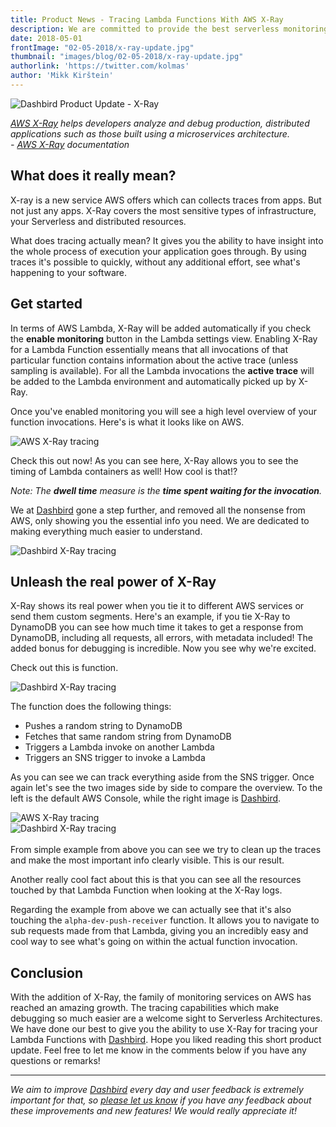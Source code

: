 ```yaml
---
title: Product News - Tracing Lambda Functions With AWS X-Ray
description: We are committed to provide the best serverless monitoring and debugging experience out there. Here's what we have been working on lately.
date: 2018-05-01
frontImage: "02-05-2018/x-ray-update.jpg"
thumbnail: "images/blog/02-05-2018/x-ray-update.jpg"
authorlink: 'https://twitter.com/kolmas'
author: 'Mikk Kirštein'
---
```


![Dashbird Product Update - X-Ray](/images/blog/02-05-2018/x-ray-update.jpg)

<i class="quote pull-left"><a href="https://aws.amazon.com/xray/">AWS X-Ray</a> helps developers analyze and debug production, distributed applications such as those built using a microservices architecture. <br> <span class="pull-right">- <a href="https://aws.amazon.com/xray/">AWS X-Ray</a> documentation<span></i>

## What does it really mean?

X-ray is a new service AWS offers which can collects traces from apps. But not just any apps. X-Ray covers the most sensitive types of infrastructure, your Serverless and distributed resources.

What does tracing actually mean? It gives you the ability to have insight into the whole process of execution your application goes through. By using traces it's possible to quickly, without any additional effort, see what's happening to your software.


## Get started
In terms of AWS Lambda, X-Ray will be added automatically if you check the **enable monitoring** button in the Lambda settings view. Enabling X-Ray for a Lambda Function essentially means that all invocations of that particular function contains information about the active trace (unless sampling is available). For all the Lambda invocations the **active trace** will be added to the Lambda environment and automatically picked up by X-Ray.

Once you've enabled monitoring you will see a high level overview of your function invocations. Here's is what it looks like on AWS.

![AWS X-Ray tracing](/images/blog/02-05-2018/trace-1.png)

Check this out now! As you can see here, X-Ray allows you to see the timing of Lambda containers as well! How cool is that!? 

_Note: The **dwell time** measure is the **time spent waiting for the invocation**._

We at [Dashbird](htttps://dashbird.io/) gone a step further, and removed all the nonsense from AWS, only showing you the essential info you need. We are dedicated to making everything much easier to understand.

![Dashbird X-Ray tracing](/images/blog/02-05-2018/trace-2-dashbirdapp.png)

## Unleash the real power of X-Ray

X-Ray shows its real power when you tie it to different AWS services or send them custom segments. Here's an example, if you tie X-Ray to DynamoDB you can see how much time it takes to get a response from DynamoDB, including all requests, all errors, with metadata included! The added bonus for debugging is incredible. Now you see why we're excited.

Check out this is function. 

![Dashbird X-Ray tracing](/images/blog/02-05-2018/trace-3-dashbirdapp.png)


The function does the following things:

- Pushes a random string to DynamoDB
- Fetches that same random string from DynamoDB
- Triggers a Lambda invoke on another Lambda
- Triggers an SNS trigger to invoke a Lambda

As you can see we can track everything aside from the SNS trigger. Once again let's see the two images side by side to compare the overview. To the left is the default AWS Console, while the right image is [Dashbird](https://dashbird.io).

<div class="row">
  <div class="col-xs-12 col-sm-6">
    <img src="/images/blog/02-05-2018/trace-4-aws-console.png" alt="AWS X-Ray tracing">
  </div>
  <div class="col-xs-12 col-sm-6">
    <img src="/images/blog/02-05-2018/trace-5-dashbirdapp.png" alt="Dashbird X-Ray tracing">
  </div>
</div>

<br>
From simple example from above you can see we try to clean up the traces and make the most important info clearly visible. This is our result.

Another really cool fact about this is that you can see all the resources touched by that Lambda Function when looking at the X-Ray logs.

Regarding the example from above we can actually see that it's also touching the `alpha-dev-push-receiver` function.
It allows you to navigate to sub requests made from that Lambda, giving you an incredibly easy and cool way to see what's going on within the actual function invocation.

## Conclusion
With the addition of X-Ray, the family of monitoring services on AWS has reached an amazing growth. The tracing capabilities which make debugging so much easier are a welcome sight to Serverless Architectures. We have done our best to give you the ability to use X-Ray for tracing your Lambda Functions with [Dashbird](https://dashbird.io/). Hope you liked reading this short product update. Feel free to let me know in the comments below if you have any questions or remarks!

---

_We aim to improve [Dashbird](https://dashbird.io/) every day and user feedback is extremely important for that, so [please let us know](mailto:support@dashbird.io) if you have any feedback about these improvements and new features! We would really appreciate it!_